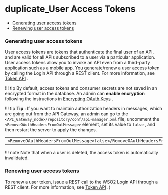 # duplicate\_User Access Tokens

-   [Generating user access tokens](#duplicate_UserAccessTokens-Generatinguseraccesstokens)
-   [Renewing user access tokens](#duplicate_UserAccessTokens-Renewinguseraccesstokens)

### Generating user access tokens

User access tokens are tokens that authenticate the final user of an API, and are valid for all APIs subscribed to a user via a particular application. User access tokens allow you to invoke an API even from a third-party application such as a mobile app. You generate/renew a user access token by calling the Login API through a REST client. For more information, see [Token API](https://docs.wso2.com/display/AM300/Token+API) .

!!! tip
By default, access tokens and consumer secrets are not saved in an encrypted format in the database. An admin can **enable encryption** following the instructions in [Encrypting OAuth Keys](https://docs.wso2.com/display/AM210/Encrypting+OAuth+Keys) .

!!! tip
**Tip** : If you want to maintain authorization headers in messages, which are going out from the API Gateway, an admin can go to the `<API_Gateway_node>/repository/conf/api-manager.xml` file, uncomment the `<RemoveOAuthHeadersFromOutMessage>` element, set its value to `false` , and then restart the server to apply the changes.

|                                                                                                                                                                                       |
|---------------------------------------------------------------------------------------------------------------------------------------------------------------------------------------|
| `<RemoveOAuthHeadersFromOutMessage>false</RemoveOAuthHeadersFromOutMessage>` |

!!! note
Note that when a user is deleted, the access token is automatically invalidated.


### Renewing user access tokens

To renew a user token, issue a REST call to the WSO2 Login API through a REST client. For more information, see [Token API](https://docs.wso2.com/display/AM300/Token+API) .{


